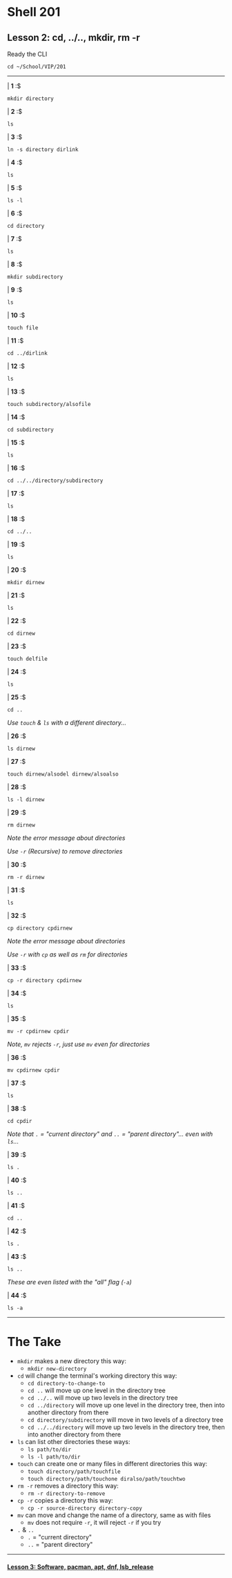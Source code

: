# Shell 201
## Lesson 2: cd, ../.., mkdir, rm -r

Ready the CLI

```console
cd ~/School/VIP/201
```

___

| **1** :$

```console
mkdir directory
```

| **2** :$

```console
ls
```

| **3** :$

```console
ln -s directory dirlink
```

| **4** :$

```console
ls
```

| **5** :$

```console
ls -l
```

| **6** :$

```console
cd directory
```

| **7** :$

```console
ls
```

| **8** :$

```console
mkdir subdirectory
```

| **9** :$

```console
ls
```

| **10** :$

```console
touch file
```

| **11** :$

```console
cd ../dirlink
```

| **12** :$

```console
ls
```

| **13** :$

```console
touch subdirectory/alsofile
```

| **14** :$

```console
cd subdirectory
```

| **15** :$

```console
ls
```

| **16** :$

```console
cd ../../directory/subdirectory
```

| **17** :$

```console
ls
```

| **18** :$

```console
cd ../..
```

| **19** :$

```console
ls
```

| **20** :$

```console
mkdir dirnew
```

| **21** :$

```console
ls
```

| **22** :$

```console
cd dirnew
```

| **23** :$

```console
touch delfile
```

| **24** :$

```console
ls
```

| **25** :$

```console
cd ..
```

*Use `touch` & `ls` with a different directory...*

| **26** :$

```console
ls dirnew
```

| **27** :$

```console
touch dirnew/alsodel dirnew/alsoalso
```

| **28** :$

```console
ls -l dirnew
```

| **29** :$

```console
rm dirnew
```

*Note the error message about directories*

*Use `-r` (Recursive) to remove directories*

| **30** :$

```console
rm -r dirnew
```

| **31** :$

```console
ls
```

| **32** :$

```console
cp directory cpdirnew
```

*Note the error message about directories*

*Use `-r` with `cp` as well as `rm` for directories*

| **33** :$

```console
cp -r directory cpdirnew
```

| **34** :$

```console
ls
```

| **35** :$

```console
mv -r cpdirnew cpdir
```

*Note, `mv` rejects `-r`, just use `mv` even for directories*

| **36** :$

```console
mv cpdirnew cpdir
```

| **37** :$

```console
ls
```

| **38** :$

```console
cd cpdir
```

*Note that `.` = "current directory" and `..` = "parent directory"... even with `ls`...*

| **39** :$

```console
ls .
```

| **40** :$

```console
ls ..
```

| **41** :$

```console
cd ..
```

| **42** :$

```console
ls .
```

| **43** :$

```console
ls ..
```

*These are even listed with the "all" flag (`-a`)*

| **44** :$

```console
ls -a
```

___

# The Take

- `mkdir` makes a new directory this way:
  - `mkdir new-directory`
- `cd` will change the terminal's working directory this way:
  - `cd directory-to-change-to`
  - `cd ..` will move up one level in the directory tree
  - `cd ../..` will move up two levels in the directory tree
  - `cd ../directory` will move up one level in the directory tree, then into another directory from there
  - `cd directory/subdirectory` will move in two levels of a directory tree
  - `cd ../../directory` will move up two levels in the directory tree, then into another directory from there
- `ls` can list other directories these ways:
  - `ls path/to/dir`
  - `ls -l path/to/dir`
- `touch` can create one or many files in different directories this way:
  - `touch directory/path/touchfile`
  - `touch directory/path/touchone diralso/path/touchtwo`
- `rm -r` removes a directory this way:
  - `rm -r directory-to-remove`
- `cp -r` copies a directory this way:
  - `cp -r source-directory directory-copy`
- `mv` can move and change the name of a directory, same as with files
  - `mv` does not require `-r`, it will reject `-r` if you try
- `.` & `..`
  - `.` = "current directory"
  - `..` = "parent directory"

___

#### [Lesson 3: Software, pacman, apt, dnf, lsb_release](https://github.com/inkVerb/vip/blob/master/201/Lesson-03.md)
